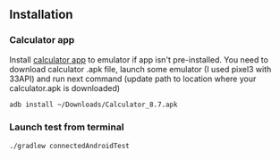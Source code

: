 ## Installation

### Calculator app

Install [calculator app]() to emulator if app isn't pre-installed. You need to download calculator .apk file, launch some emulator (I used pixel3 with 33API) and run next command (update path to location where your calculator.apk is downloaded)

```bash
adb install ~/Downloads/Calculator_8.7.apk
```

### Launch test from terminal


```bash
./gradlew connectedAndroidTest
```

